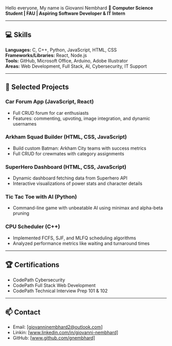 Hello everyone, My name is Giovanni Nembhard 👋
**Computer Science Student | FAU | Aspiring Software Developer & IT Intern** 

---

## 💻 Skills
**Languages:** C, C++, Python, JavaScript, HTML, CSS  
**Frameworks/Libraries:** React, Node.js  
**Tools:** GitHub, Microsoft Office, Arduino, Adobe Illustrator  
**Areas:** Web Development, Full Stack, AI, Cybersecurity, IT Support  

---

## 🚀 Selected Projects
### Car Forum App (JavaScript, React)
- Full CRUD forum for car enthusiasts  
- Features: commenting, upvoting, image integration, and dynamic usernames  

### Arkham Squad Builder (HTML, CSS, JavaScript)
- Build custom Batman: Arkham City teams with success metrics  
- Full CRUD for crewmates with category assignments  

### SuperHero Dashboard (HTML, CSS, JavaScript)
- Dynamic dashboard fetching data from Superhero API  
- Interactive visualizations of power stats and character details  

### Tic Tac Toe with AI (Python)
- Command-line game with unbeatable AI using minimax and alpha-beta pruning  

### CPU Scheduler (C++)
- Implemented FCFS, SJF, and MLFQ scheduling algorithms  
- Analyzed performance metrics like waiting and turnaround times  

---

## 🏆 Certifications
- CodePath Cybersecurity  
- CodePath Full Stack Web Development  
- CodePath Technical Interview Prep 101 & 102  

---

## 📫 Contact
- Email: [giovanninembhard2@outlook.com] 
- Linkin: [www.linkedin.com/in/giovanni-nembhard]
-  GitHub: [www.github.com/gnembhard]

